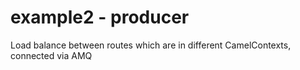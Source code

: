example2 - producer
=============================
Load balance between routes which are in different CamelContexts, connected via AMQ
